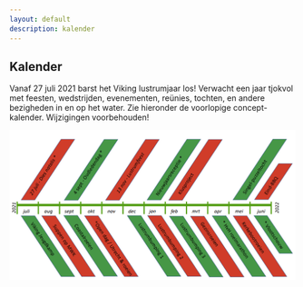 ```yaml
---
layout: default
description: kalender
---
```


## Kalender

Vanaf 27 juli 2021 barst het Viking lustrumjaar los! Verwacht een jaar tjokvol met feesten, wedstrijden, evenementen, reünies, tochten, en andere bezigheden in en op het water. Zie hieronder de voorlopige concept-kalender. Wijzigingen voorbehouden!

![plaatje kalender](concept-kalender.png)


